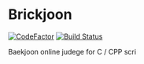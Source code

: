 # Brickjoon 
[![CodeFactor](https://img.shields.io/codefactor/grade/github/naixt1478/Brickjoon?logo=codefactor&style=for-the-badge)](https://www.codefactor.io/repository/github/naixt1478/brickjoon)
       [![Build Status](https://img.shields.io/azure-devops/build/qnqn60360/bca4f551-da39-4446-abad-7dd292f89f76/9?logo=Azure%20DevOps&style=for-the-badge)](https://dev.azure.com/qnqn60360/Testing/_build/latest?definitionId=7&branchName=master)

Baekjoon online judege 
for C / CPP scri